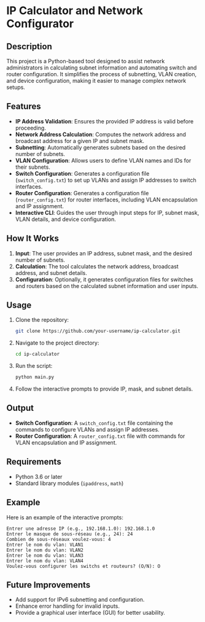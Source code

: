 # IP Calculator and Network Configurator

## Description

This project is a Python-based tool designed to assist network administrators in calculating subnet information and automating switch and router configuration. It simplifies the process of subnetting, VLAN creation, and device configuration, making it easier to manage complex network setups.

## Features

- **IP Address Validation**: Ensures the provided IP address is valid before proceeding.
- **Network Address Calculation**: Computes the network address and broadcast address for a given IP and subnet mask.
- **Subnetting**: Automatically generates subnets based on the desired number of subnets.
- **VLAN Configuration**: Allows users to define VLAN names and IDs for their subnets.
- **Switch Configuration**: Generates a configuration file (`switch_config.txt`) to set up VLANs and assign IP addresses to switch interfaces.
- **Router Configuration**: Generates a configuration file (`router_config.txt`) for router interfaces, including VLAN encapsulation and IP assignment.
- **Interactive CLI**: Guides the user through input steps for IP, subnet mask, VLAN details, and device configuration.

## How It Works

1. **Input**: The user provides an IP address, subnet mask, and the desired number of subnets.
2. **Calculation**: The tool calculates the network address, broadcast address, and subnet details.
3. **Configuration**: Optionally, it generates configuration files for switches and routers based on the calculated subnet information and user inputs.

## Usage

1. Clone the repository:
   ```bash
   git clone https://github.com/your-username/ip-calculator.git
   ```
2. Navigate to the project directory:
   ```bash
   cd ip-calculator
   ```
3. Run the script:
   ```bash
   python main.py
   ```
4. Follow the interactive prompts to provide IP, mask, and subnet details.

## Output

- **Switch Configuration**: A `switch_config.txt` file containing the commands to configure VLANs and assign IP addresses.
- **Router Configuration**: A `router_config.txt` file with commands for VLAN encapsulation and IP assignment.

## Requirements

- Python 3.6 or later
- Standard library modules (`ipaddress`, `math`)

## Example

Here is an example of the interactive prompts:

```plaintext
Entrer une adresse IP (e.g., 192.168.1.0): 192.168.1.0
Entrer le masque de sous-réseau (e.g., 24): 24
Combien de sous-réseaux voulez-vous: 4
Entrer le nom du vlan: VLAN1
Entrer le nom du vlan: VLAN2
Entrer le nom du vlan: VLAN3
Entrer le nom du vlan: VLAN4
Voulez-vous configurer les switchs et routeurs? (O/N): O
```

## Future Improvements

- Add support for IPv6 subnetting and configuration.
- Enhance error handling for invalid inputs.
- Provide a graphical user interface (GUI) for better usability.